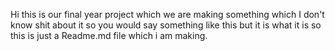 Hi this is our final year project which we are making something which I don't know shit about it so you would say something like this   but it is what it is so this is just a Readme.md file which i am making.

